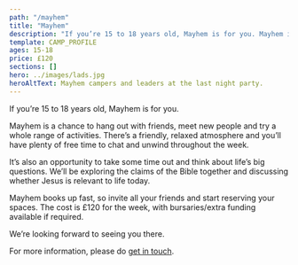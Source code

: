 ```yaml
---
path: "/mayhem"
title: "Mayhem"
description: "If you’re 15 to 18 years old, Mayhem is for you. Mayhem is a chance to hang out with friends, meet new people and try a whole range of activities."
template: CAMP_PROFILE
ages: 15-18
price: £120
sections: []
hero: ../images/lads.jpg
heroAltText: Mayhem campers and leaders at the last night party.
---
```


If you’re 15 to 18 years old, Mayhem is for you.

Mayhem is a chance to hang out with friends, meet new people and try a whole range of activities. There’s a friendly, relaxed atmosphere and you’ll have plenty of free time to chat and unwind throughout the week.

It’s also an opportunity to take some time out and think about life’s big questions. We’ll be exploring the claims of the Bible together and discussing whether Jesus is relevant to life today.

Mayhem books up fast, so invite all your friends and start reserving your spaces. The cost is £120 for the week, with bursaries/extra funding available if required.

We’re looking forward to seeing you there.

For more information, please do [get in touch](/contact).
